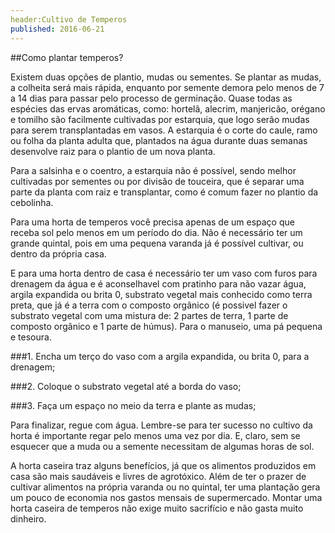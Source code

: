 ```yaml
---
header:Cultivo de Temperos
published: 2016-06-21
---
```



##Como plantar temperos?

Existem duas opções de plantio, mudas ou sementes. Se plantar as mudas, a colheita será mais rápida, enquanto por semente demora pelo menos de 7 a 14 dias para passar pelo processo de germinação. Quase todas as espécies das ervas aromáticas, como: hortelã, alecrim, manjericão, orégano e tomilho são facilmente cultivadas por estarquia, que logo serão mudas para serem transplantadas em vasos. A estarquia é o corte do caule, ramo ou folha da planta adulta que, plantados na água durante duas semanas desenvolve raiz para o plantio de um nova planta.

Para a salsinha e o coentro, a estarquia não é possível, sendo melhor cultivadas por sementes ou por divisão de touceira, que é separar uma parte da planta com raiz e transplantar, como é comum fazer no plantio da cebolinha.

Para uma horta de temperos você precisa apenas de um espaço que receba sol pelo menos em um período do dia. Não é necessário ter um grande quintal, pois em uma pequena varanda já é possível cultivar, ou dentro da própria casa.

E para uma horta dentro de casa é necessário ter um vaso com furos para drenagem da água e é aconselhavel com pratinho para não vazar água, argila expandida ou brita 0, substrato vegetal mais conhecido como terra preta, que já é a terra com o composto orgânico (é possivel fazer o substrato vegetal com uma mistura de: 2 partes de terra, 1 parte de composto orgânico e 1 parte de húmus). Para o manuseio, uma pá pequena e tesoura. 


###1. Encha um terço do vaso com a argila expandida, ou brita 0, para a drenagem;

###2. Coloque o substrato vegetal até a borda do vaso;

###3. Faça um espaço no meio da terra e plante as mudas;

Para finalizar, regue com água. Lembre-se para ter sucesso no cultivo da horta é importante regar pelo menos uma vez por dia. E, claro, sem se esquecer que a muda ou a semente necessitam de algumas horas de sol.

A horta caseira traz alguns benefícios, já que os alimentos produzidos em casa são mais saudáveis e livres de agrotóxico. Além de ter o prazer de cultivar alimentos na própria varanda ou no quintal, ter uma plantação gera um pouco de economia nos gastos mensais de supermercado. Montar uma horta caseira de temperos não exige muito sacrifício e não gasta muito dinheiro.
